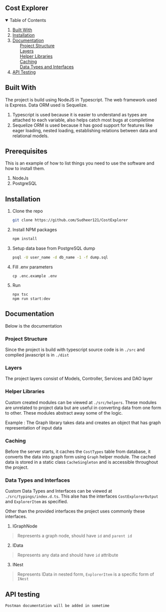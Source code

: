 ## Cost Explorer 
 

<!-- TABLE OF CONTENTS -->
<details open="open">
  <summary>Table of Contents</summary>
  <ol>
    <li><a href="#built-with">Built With</a></li>
    <li><a href="#installation">Installation</a></li>
    <li> 
        <a href="#documentation">Documentation</a>
        <ul><a href="#project-structure"> Project Structure </a></ul>
        <ul><a href="#layers"> Layers </a></ul>
        <ul><a href="#helper-libraries"> Helper Libraries </a></ul>
        <ul><a href="#caching"> Caching </a></ul>
        <ul><a href="#data-types-and-interfaces"> Data Types and Interfaces </a></ul>
    </li>
    <li><a href="#api-testing">API Testing</a></li>
  </ol>
</details>

<!-- GETTING STARTED -->
## Built With 

The project is build using NodeJS in Typescript. 
The web framework used is Express.
Data ORM used is Sequelize. 
1. Typescript is used because it is easier to understand as types are attached to each variable, also
helps catch most bugs at compiletime
2. Sequelize ORM is used because it has good support for features like eager loading, nested loading, 
establishing relations between data and relational models. 

## Prerequisites

This is an example of how to list things you need to use the software and how to install them.
1. NodeJs
2. PostgreSQL

## Installation
 
1. Clone the repo
   ```sh
   git clone https://github.com/Sudheer121/CostExplorer
   ```
2. Install NPM packages
   ```sh
   npm install
   ```
3. Setup data base from PostgreSQL dump
   ```sh
   psql -U user_name -d db_name -1 -f dump.sql
   ```
4. Fill .env parameters 
   ```
   cp .enc.example .env 
   ```

5. Run 
   ```
   npx tsc
   npm run start:dev 
   ```
   
## Documentation 

Below is the documentation 

### Project Structure 

Since the project is build with typescript source code is in `./src` and complied 
javascript is in `./dist` 

### Layers 

The project layers consist of Models, Controller, Services and DAO layer

### Helper Libraries

Custom created modules can be viewed at `./src/helpers`. These modules are unrelated to project data
but are useful in converting data from one form to other. 
These modules abstract away some of the logic. 

Example : The Graph library takes data and creates an object that has graph representation of input data 

### Caching 

Before the server starts, it caches the `CostTypes` table from database, it converts the data into graph form using `Graph` helper module. The cached data is stored in a static class `CacheSingleton` and is accessible throughout the project. 

### Data Types and Interfaces

Custom Data Types and Interfaces can be viewed at `./src/typings/index.d.ts`. 
This alse has the interfaces `CostExplorerOutput` and `ExplorerItem` as specified. 

Other than the provided interfaces the project uses commonly these interfaces. 

1. IGraphNode 
> Represents a graph node, should have `id` and `parent id`

2. IData
> Represents any data and should have `id` attribute

3. INest 
> Represents IData in nested form, `ExplorerItem` is a specific form of `INest` 

## API testing
```
Postman documentation will be added in sometime 
```